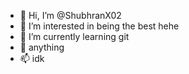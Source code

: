 - 👋 Hi, I’m @ShubhranX02
- 👀 I’m interested in being the best                             hehe
- 🌱 I’m currently learning git
- 💞️ anything
- 📫 idk

<!---
ShubhranX02/ShubhranX02 is a ✨ special ✨ repository because its `README.md` (this file) appears on your GitHub profile.
You can click the Preview link to take a look at your changes.
--->

